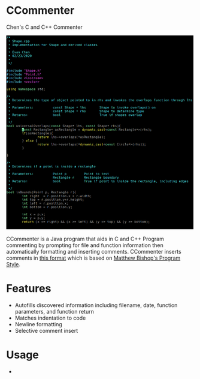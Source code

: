 # CCommenter
Chen's C and C++ Commenter

<img src="docs/images/img2.png" width="500">

CCommenter is a Java program that aids in C and C++ Program commenting by prompting for file and function information then automatically formatting and inserting comments. CCommenter inserts comments in [this format](https://docs.google.com/document/d/1Et_V2ugeFaKcHvgTaO4vOvHinL16Sp5139q-AcoYAYA/edit?usp=sharing) which is based on [Matthew Bishop's Program Style](http://nob.cs.ucdavis.edu/classes/ecs036a-2019-04/general/progstds.html).

# Features

 - Autofills discovered information including filename, date, function parameters, and function return
 - Matches indentation to code
 - Newline formatting
 - Selective comment insert
 
 # Usage
 
 - 
